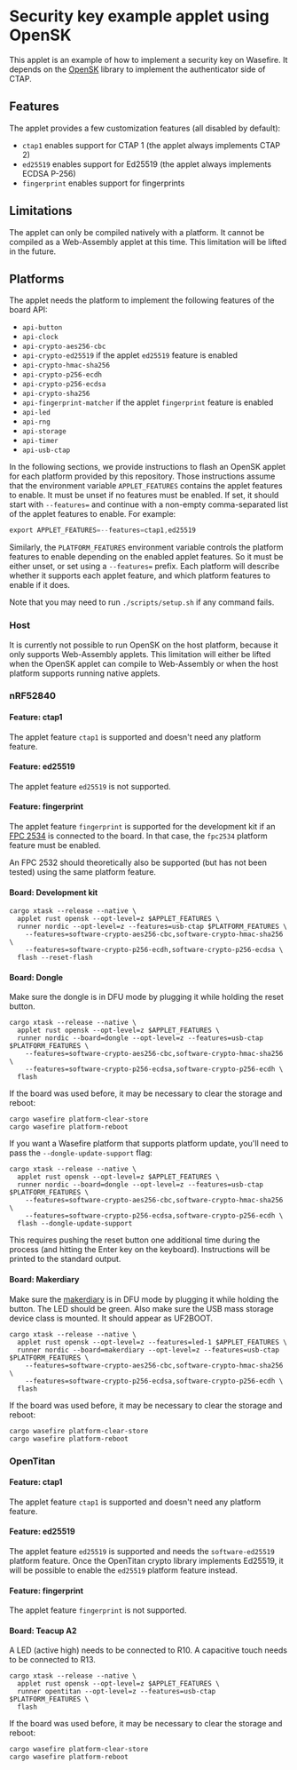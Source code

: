 # Security key example applet using OpenSK

This applet is an example of how to implement a security key on Wasefire. It depends on the
[OpenSK](https://github.com/google/OpenSK) library to implement the authenticator side of CTAP.

## Features

The applet provides a few customization features (all disabled by default):

- `ctap1` enables support for CTAP 1 (the applet always implements CTAP 2)
- `ed25519` enables support for Ed25519 (the applet always implements ECDSA P-256)
- `fingerprint` enables support for fingerprints

## Limitations

The applet can only be compiled natively with a platform. It cannot be compiled as a Web-Assembly
applet at this time. This limitation will be lifted in the future.

## Platforms

The applet needs the platform to implement the following features of the board API:

- `api-button`
- `api-clock`
- `api-crypto-aes256-cbc`
- `api-crypto-ed25519` if the applet `ed25519` feature is enabled
- `api-crypto-hmac-sha256`
- `api-crypto-p256-ecdh`
- `api-crypto-p256-ecdsa`
- `api-crypto-sha256`
- `api-fingerprint-matcher` if the applet `fingerprint` feature is enabled
- `api-led`
- `api-rng`
- `api-storage`
- `api-timer`
- `api-usb-ctap`

In the following sections, we provide instructions to flash an OpenSK applet for each platform
provided by this repository. Those instructions assume that the environment variable
`APPLET_FEATURES` contains the applet features to enable. It must be unset if no features must be
enabled. If set, it should start with `--features=` and continue with a non-empty comma-separated
list of the applet features to enable. For example:

```rust
export APPLET_FEATURES=--features=ctap1,ed25519
```

Similarly, the `PLATFORM_FEATURES` environment variable controls the platform features to enable
depending on the enabled applet features. So it must be either unset, or set using a `--features=`
prefix. Each platform will describe whether it supports each applet feature, and which platform
features to enable if it does.

Note that you may need to run `./scripts/setup.sh` if any command fails.

### Host

It is currently not possible to run OpenSK on the host platform, because it only supports
Web-Assembly applets. This limitation will either be lifted when the OpenSK applet can compile to
Web-Assembly or when the host platform supports running native applets.

### nRF52840

#### Feature: ctap1

The applet feature `ctap1` is supported and doesn't need any platform feature.

#### Feature: ed25519

The applet feature `ed25519` is not supported.

#### Feature: fingerprint

The applet feature `fingerprint` is supported for the development kit if an [FPC
2534](https://www.fingerprints.com/solutions/access/fpc-allkey-development-kit) is connected to the
board. In that case, the `fpc2534` platform feature must be enabled.

An FPC 2532 should theoretically also be supported (but has not been tested) using the same platform
feature.

#### Board: Development kit

```shell
cargo xtask --release --native \
  applet rust opensk --opt-level=z $APPLET_FEATURES \
  runner nordic --opt-level=z --features=usb-ctap $PLATFORM_FEATURES \
    --features=software-crypto-aes256-cbc,software-crypto-hmac-sha256 \
    --features=software-crypto-p256-ecdh,software-crypto-p256-ecdsa \
  flash --reset-flash
```

#### Board: Dongle

Make sure the dongle is in DFU mode by plugging it while holding the reset button.

```shell
cargo xtask --release --native \
  applet rust opensk --opt-level=z $APPLET_FEATURES \
  runner nordic --board=dongle --opt-level=z --features=usb-ctap $PLATFORM_FEATURES \
    --features=software-crypto-aes256-cbc,software-crypto-hmac-sha256 \
    --features=software-crypto-p256-ecdsa,software-crypto-p256-ecdh \
  flash
```

If the board was used before, it may be necessary to clear the storage and reboot:

```shell
cargo wasefire platform-clear-store
cargo wasefire platform-reboot
```

If you want a Wasefire platform that supports platform update, you'll need to pass the
`--dongle-update-support` flag:

```shell
cargo xtask --release --native \
  applet rust opensk --opt-level=z $APPLET_FEATURES \
  runner nordic --board=dongle --opt-level=z --features=usb-ctap $PLATFORM_FEATURES \
    --features=software-crypto-aes256-cbc,software-crypto-hmac-sha256 \
    --features=software-crypto-p256-ecdsa,software-crypto-p256-ecdh \
  flash --dongle-update-support
```

This requires pushing the reset button one additional time during the process (and hitting the Enter
key on the keyboard). Instructions will be printed to the standard output.

#### Board: Makerdiary

Make sure the [makerdiary](https://makerdiary.com/products/nrf52840-mdk-usb-dongle-w-case) is in DFU
mode by plugging it while holding the button. The LED should be green. Also make sure the USB mass
storage device class is mounted. It should appear as UF2BOOT.

```shell
cargo xtask --release --native \
  applet rust opensk --opt-level=z --features=led-1 $APPLET_FEATURES \
  runner nordic --board=makerdiary --opt-level=z --features=usb-ctap $PLATFORM_FEATURES \
    --features=software-crypto-aes256-cbc,software-crypto-hmac-sha256 \
    --features=software-crypto-p256-ecdsa,software-crypto-p256-ecdh \
  flash
```

If the board was used before, it may be necessary to clear the storage and reboot:

```shell
cargo wasefire platform-clear-store
cargo wasefire platform-reboot
```

### OpenTitan

#### Feature: ctap1

The applet feature `ctap1` is supported and doesn't need any platform feature.

#### Feature: ed25519

The applet feature `ed25519` is supported and needs the `software-ed25519` platform feature. Once
the OpenTitan crypto library implements Ed25519, it will be possible to enable the `ed25519`
platform feature instead.

#### Feature: fingerprint

The applet feature `fingerprint` is not supported.

#### Board: Teacup A2

A LED (active high) needs to be connected to R10. A capacitive touch needs to be connected to R13.

```shell
cargo xtask --release --native \
  applet rust opensk --opt-level=z $APPLET_FEATURES \
  runner opentitan --opt-level=z --features=usb-ctap $PLATFORM_FEATURES \
  flash
```

If the board was used before, it may be necessary to clear the storage and reboot:

```shell
cargo wasefire platform-clear-store
cargo wasefire platform-reboot
```
